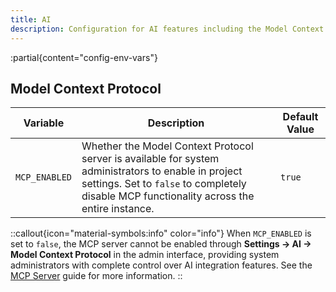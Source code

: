 ```yaml
---
title: AI
description: Configuration for AI features including the Model Context Protocol (MCP) server.
---
```


:partial{content="config-env-vars"}

## Model Context Protocol

| Variable | Description | Default Value |
| -------- | ----------- | ------------- |
| `MCP_ENABLED` | Whether the Model Context Protocol server is available for system administrators to enable in project settings. Set to `false` to completely disable MCP functionality across the entire instance. | `true` |

::callout{icon="material-symbols:info" color="info"}
When `MCP_ENABLED` is set to `false`, the MCP server cannot be enabled through **Settings → AI → Model Context Protocol** in the admin interface, providing system administrators with complete control over AI integration features. See the [MCP Server](/guides/ai/mcp/installation) guide for more information.
::
